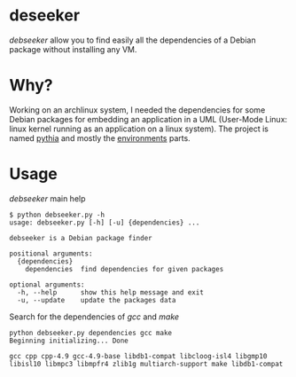 # deseeker

*debseeker* allow you to find easily all the dependencies of a Debian package 
without installing any VM.

# Why?

Working on an archlinux system, I needed the dependencies for some Debian packages
for embedding an application in a UML (User-Mode Linux: linux kernel running as an 
application on a linux system). The project is named
[pythia](https://github.com/pythia-project/pythia-core) and mostly the 
[environments](https://github.com/pythia-project/environments) parts.

# Usage

*debseeker* main help
```
$ python debseeker.py -h
usage: debseeker.py [-h] [-u] {dependencies} ...

debseeker is a Debian package finder

positional arguments:
  {dependencies}
    dependencies  find dependencies for given packages

optional arguments:
  -h, --help      show this help message and exit
  -u, --update    update the packages data
```

Search for the dependencies of *gcc* and *make*
```
python debseeker.py dependencies gcc make
Beginning initializing... Done

gcc cpp cpp-4.9 gcc-4.9-base libdb1-compat libcloog-isl4 libgmp10 libisl10 libmpc3 libmpfr4 zlib1g multiarch-support make libdb1-compat
```

